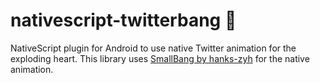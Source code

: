# nativescript-twitterbang :heartbeat:
NativeScript plugin for Android to use native Twitter animation for the exploding heart. This library uses [SmallBang by hanks-zyh](https://github.com/hanks-zyh/SmallBang) for the native animation.
